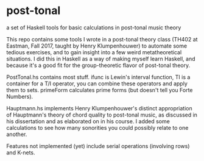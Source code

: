# post-tonal
a set of Haskell tools for basic calculations in post-tonal music theory

This repo contains some tools I wrote in a post-tonal theory class (TH402 at Eastman, Fall 2017, taught by Henry Klumpenhouwer) to automate some tedious exercises, and to gain insight into a few weird metatheoretical situations. I did this in Haskell as a way of making myself learn Haskell, and because it's a good fit for the group-theoretic flavor of post-tonal theory.

PostTonal.hs contains most stuff. ifunc is Lewin's interval function, TI is a container for a T/I operator, you can combine these operators and apply them to sets. primeForm calculates prime forms (but doesn't tell you Forte Numbers).

Hauptmann.hs implements Henry Klumpenhouwer's distinct appropriation of Hauptmann's theory of chord quality to post-tonal music, as discussed in his dissertation and as elaborated on in his course. I added some calculations to see how many sonorities you could possibly relate to one another.

Features not implemented (yet) include serial operations (involving rows) and K-nets.